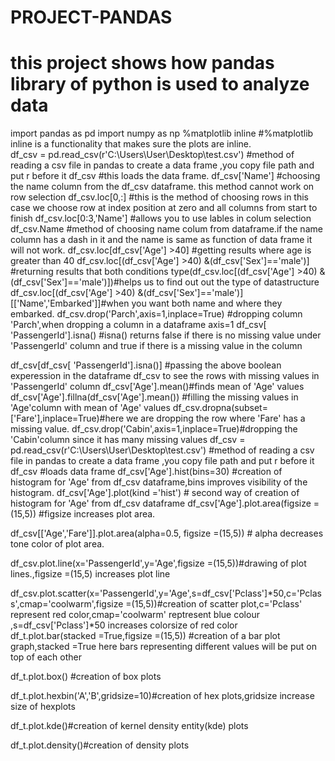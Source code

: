 # PROJECT-PANDAS
# this project shows how pandas library of python is used to analyze data 
import pandas as pd
import numpy as np 
%matplotlib inline  #%matplotlib inline is a functionality that makes sure the plots are inline.  
df_csv = pd.read_csv(r'C:\Users\User\Desktop\test.csv') #method of reading a csv file in pandas to create a data frame ,you copy file path and put r before it 
df_csv #this loads the data frame.
 df_csv['Name']  #choosing the name column from the df_csv dataframe. this method cannot work on row selection
df_csv.loc[0,:] #this is the method of choosing rows in this case we choose row at index position at zero and all columns from start to finish
​df_csv.loc[0:3,'Name']  #allows you to use lables in colum selection 
df_csv.Name #method of choosing name colum from dataframe.if the name column has a dash in it and the name is same as function of data frame it will not work.
​df_csv.loc[df_csv['Age'] >40] #getting results where age is greater than 40 
df_csv.loc[(df_csv['Age'] >40) &(df_csv['Sex']=='male')] #returning results that both conditions 
type(df_csv.loc[(df_csv['Age'] >40) &(df_csv['Sex']=='male')])#helps us to find out out the type of datastructure 
df_csv.loc[(df_csv['Age'] >40) &(df_csv['Sex']=='male')][['Name','Embarked']]#when you want both name and where they embarked. 
df_csv.drop('Parch',axis=1,inplace=True) #dropping column 'Parch',when dropping a column in a dataframe axis=1 
df_csv[ 'PassengerId'].isna()  #isna() returns false if there is no missing value under 'PassengerId' column and true if there is a missing value in the column 

df_csv[df_csv[ 'PassengerId'].isna()] #passing the above boolean experession in the dataframe df_csv to see the rows with missing values in 'PassengerId' column 
df_csv['Age'].mean()#finds mean of 'Age' values 
df_csv['Age'].fillna(df_csv['Age'].mean()) #filling the missing values in 'Age'column with mean of 'Age' values 
df_csv.dropna(subset=['Fare'],inplace=True)#here we are dropping the row where 'Fare' has a missing value. 
df_csv.drop('Cabin',axis=1,inplace=True)#dropping the 'Cabin'column since it has many missing values 
df_csv = pd.read_csv(r'C:\Users\User\Desktop\test.csv') #method of reading a csv file in pandas to create a data frame ,you copy file path and put r before it
df_csv #loads data frame
df_csv['Age'].hist(bins=30) #creation of histogram for 'Age' from df_csv dataframe,bins improves visibility of the histogram.
df_csv['Age'].plot(kind ='hist') # second way of creation of histogram for 'Age' from df_csv dataframe
df_csv['Age'].plot.area(figsize =(15,5))  #figsize increases plot area. 

df_csv[['Age','Fare']].plot.area(alpha=0.5, figsize =(15,5)) # alpha decreases tone color of plot area. 

df_csv.plot.line(x='PassengerId',y='Age',figsize =(15,5))#drawing of plot lines.,figsize =(15,5) increases plot line 


df_csv.plot.scatter(x='PassengerId',y='Age',s=df_csv['Pclass']*50,c='Pclass',cmap='coolwarm',figsize =(15,5))#creation of scatter plot,c='Pclass' represent red color,cmap='coolwarm' reptresent blue colour ,s=df_csv['Pclass']*50 increases colorsize of red color 
df_t.plot.bar(stacked =True,figsize =(15,5)) #creation of a bar plot graph,stacked =True here bars representing different values will be put on top of each other

df_t.plot.box() #creation of box plots 

df_t.plot.hexbin('A','B',gridsize=10)#creation of hex plots,gridsize increase size of hexplots 

df_t.plot.kde()#creation of kernel density entity(kde) plots 

df_t.plot.density()#creation of density plots 
